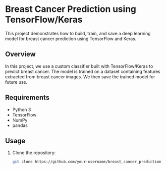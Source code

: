 # Breast Cancer Prediction using TensorFlow/Keras

This project demonstrates how to build, train, and save a deep learning model for breast cancer prediction using TensorFlow and Keras.

## Overview

In this project, we use a custom classifier built with TensorFlow/Keras to predict breast cancer. The model is trained on a dataset containing features extracted from breast cancer images. We then save the trained model for future use.

## Requirements

- Python 3
- TensorFlow
- NumPy
- pandas

## Usage

1. Clone the repository:

   ```bash
   git clone https://github.com/your-username/breast_cancer_prediction.git
   ```
